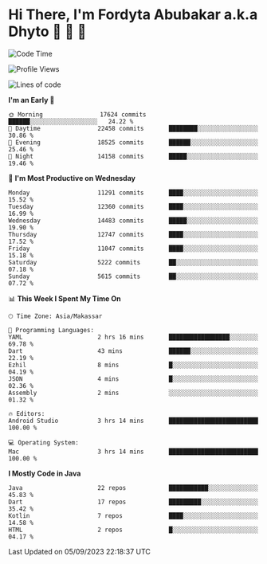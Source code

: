 # Hi There, I'm Fordyta Abubakar a.k.a Dhyto 👋 👋 👋 

<!--
**DhytoDev/dhytodev** is a ✨ _special_ ✨ repository because its `README.md` (this file) appears on your GitHub profile.

Here are some ideas to get you started:

- 🔭 I’m currently working on ...
- 🌱 I’m currently learning ...
- 👯 I’m looking to collaborate on ...
- 🤔 I’m looking for help with ...
- 💬 Ask me about ...
- 📫 How to reach me: ...
- 😄 Pronouns: ...
- ⚡ Fun fact: ...
-->

<!--START_SECTION:waka-->
![Code Time](http://img.shields.io/badge/Code%20Time-2%2C006%20hrs%2050%20mins-blue)

![Profile Views](http://img.shields.io/badge/Profile%20Views-0-blue)

![Lines of code](https://img.shields.io/badge/From%20Hello%20World%20I%27ve%20Written-9.0%20million%20lines%20of%20code-blue)

**I'm an Early 🐤** 

```text
🌞 Morning                17624 commits       ██████░░░░░░░░░░░░░░░░░░░   24.22 % 
🌆 Daytime                22458 commits       ████████░░░░░░░░░░░░░░░░░   30.86 % 
🌃 Evening                18525 commits       ██████░░░░░░░░░░░░░░░░░░░   25.46 % 
🌙 Night                  14158 commits       █████░░░░░░░░░░░░░░░░░░░░   19.46 % 
```
📅 **I'm Most Productive on Wednesday** 

```text
Monday                   11291 commits       ████░░░░░░░░░░░░░░░░░░░░░   15.52 % 
Tuesday                  12360 commits       ████░░░░░░░░░░░░░░░░░░░░░   16.99 % 
Wednesday                14483 commits       █████░░░░░░░░░░░░░░░░░░░░   19.90 % 
Thursday                 12747 commits       ████░░░░░░░░░░░░░░░░░░░░░   17.52 % 
Friday                   11047 commits       ████░░░░░░░░░░░░░░░░░░░░░   15.18 % 
Saturday                 5222 commits        ██░░░░░░░░░░░░░░░░░░░░░░░   07.18 % 
Sunday                   5615 commits        ██░░░░░░░░░░░░░░░░░░░░░░░   07.72 % 
```


📊 **This Week I Spent My Time On** 

```text
🕑︎ Time Zone: Asia/Makassar

💬 Programming Languages: 
YAML                     2 hrs 16 mins       █████████████████░░░░░░░░   69.78 % 
Dart                     43 mins             ██████░░░░░░░░░░░░░░░░░░░   22.19 % 
Ezhil                    8 mins              █░░░░░░░░░░░░░░░░░░░░░░░░   04.19 % 
JSON                     4 mins              █░░░░░░░░░░░░░░░░░░░░░░░░   02.36 % 
Assembly                 2 mins              ░░░░░░░░░░░░░░░░░░░░░░░░░   01.32 % 

🔥 Editors: 
Android Studio           3 hrs 14 mins       █████████████████████████   100.00 % 

💻 Operating System: 
Mac                      3 hrs 14 mins       █████████████████████████   100.00 % 
```

**I Mostly Code in Java** 

```text
Java                     22 repos            ███████████░░░░░░░░░░░░░░   45.83 % 
Dart                     17 repos            █████████░░░░░░░░░░░░░░░░   35.42 % 
Kotlin                   7 repos             ████░░░░░░░░░░░░░░░░░░░░░   14.58 % 
HTML                     2 repos             █░░░░░░░░░░░░░░░░░░░░░░░░   04.17 % 
```




 Last Updated on 05/09/2023 22:18:37 UTC
<!--END_SECTION:waka-->
